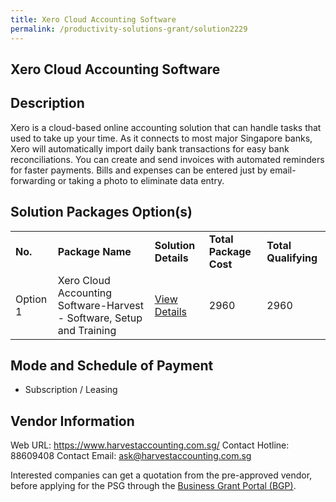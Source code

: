 ```yaml
---
title: Xero Cloud Accounting Software
permalink: /productivity-solutions-grant/solution2229
---
```


## Xero Cloud Accounting Software

## Description

Xero is a cloud-based online accounting solution that can handle tasks that used to take up your time. As it connects to most major Singapore banks, Xero will automatically import daily bank transactions for easy bank reconciliations. You can create and send invoices with automated reminders for faster payments. Bills and expenses can be entered just by email-forwarding or taking a photo to eliminate data entry.

## Solution Packages Option(s)

<table>
<tr>
<td><b>No.</b></td>
<td><b>Package Name</b></td>
<td><b>Solution Details</b></td>
<td><b>Total Package Cost</b></td>
<td><b>Total Qualifying</b></td>
</tr>
<tr>
<td>Option 1</td>
<td>Xero Cloud Accounting Software-Harvest - Software, Setup and Training</td>
<td><a href='https://www.gobusiness.gov.sg/images/psg/DesensitisedHarvestAccountingAnnex3CRwef12August2021-_Part_3.pdf'>View Details</a></td>
<td>2960</td>
<td>2960</td>
</tr>
</table>

## Mode and Schedule of Payment

 - Subscription / Leasing

## Vendor Information

 Web URL: https://www.harvestaccounting.com.sg/ 
Contact Hotline: 88609408
Contact Email: ask@harvestaccounting.com.sg 


Interested companies can get a quotation from the pre-approved vendor, before applying for the PSG through the <a href='https://www.businessgrants.gov.sg/'>Business Grant Portal (BGP)</a>.
